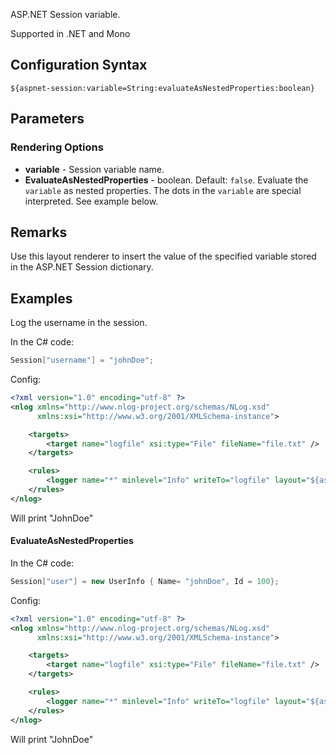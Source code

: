 ASP.NET Session variable. 

Supported in .NET and Mono

## Configuration Syntax
```
${aspnet-session:variable=String:evaluateAsNestedProperties:boolean}
```

## Parameters
### Rendering Options
* **variable** - Session variable name.
* **EvaluateAsNestedProperties** - boolean. Default: `false`. Evaluate the `variable` as nested properties. The dots in the `variable` are special interpreted. See example below.

## Remarks
Use this layout renderer to insert the value of the specified variable stored in the ASP.NET Session dictionary.

## Examples

Log the username in the session.

In the C# code:
```c#
Session["username"] = "johnDoe";
```

Config:
```xml
<?xml version="1.0" encoding="utf-8" ?>
<nlog xmlns="http://www.nlog-project.org/schemas/NLog.xsd"
      xmlns:xsi="http://www.w3.org/2001/XMLSchema-instance">

    <targets>
        <target name="logfile" xsi:type="File" fileName="file.txt" />
    </targets>

    <rules>
        <logger name="*" minlevel="Info" writeTo="logfile" layout="${aspnet-session:Variable=Username}" />
    </rules>
</nlog>
```
Will print "JohnDoe"
#### EvaluateAsNestedProperties

In the C# code:
```c#
Session["user"] = new UserInfo { Name= "johnDoe", Id = 100};
```

Config:
```xml
<?xml version="1.0" encoding="utf-8" ?>
<nlog xmlns="http://www.nlog-project.org/schemas/NLog.xsd"
      xmlns:xsi="http://www.w3.org/2001/XMLSchema-instance">

    <targets>
        <target name="logfile" xsi:type="File" fileName="file.txt" />
    </targets>

    <rules>
        <logger name="*" minlevel="Info" writeTo="logfile" layout="${aspnet-session:Variable=User.Name:EvaluateAsNestedProperties=true}" />
    </rules>
</nlog>
```
Will print "JohnDoe"
